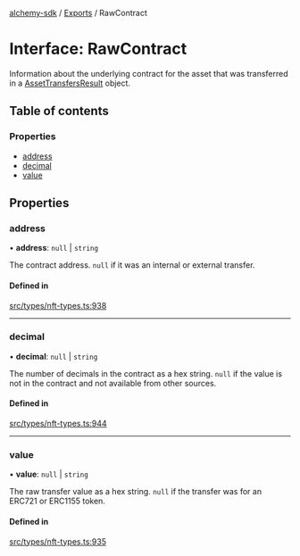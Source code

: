 [alchemy-sdk](../README.md) / [Exports](../modules.md) / RawContract

# Interface: RawContract

Information about the underlying contract for the asset that was transferred
in a [AssetTransfersResult](AssetTransfersResult.md) object.

## Table of contents

### Properties

- [address](RawContract.md#address)
- [decimal](RawContract.md#decimal)
- [value](RawContract.md#value)

## Properties

### address

• **address**: ``null`` \| `string`

The contract address. `null` if it was an internal or external transfer.

#### Defined in

[src/types/nft-types.ts:938](https://github.com/alchemyplatform/alchemy-sdk-js/blob/4e3af22/src/types/nft-types.ts#L938)

___

### decimal

• **decimal**: ``null`` \| `string`

The number of decimals in the contract as a hex string. `null` if the value
is not in the contract and not available from other sources.

#### Defined in

[src/types/nft-types.ts:944](https://github.com/alchemyplatform/alchemy-sdk-js/blob/4e3af22/src/types/nft-types.ts#L944)

___

### value

• **value**: ``null`` \| `string`

The raw transfer value as a hex string. `null` if the transfer was for an
ERC721 or ERC1155 token.

#### Defined in

[src/types/nft-types.ts:935](https://github.com/alchemyplatform/alchemy-sdk-js/blob/4e3af22/src/types/nft-types.ts#L935)
